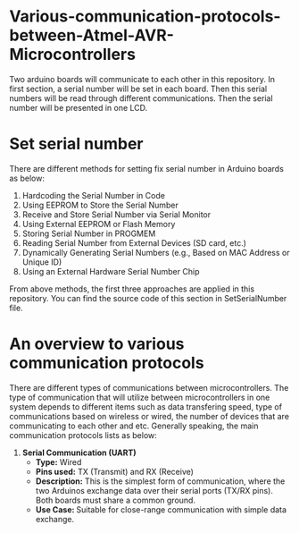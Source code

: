 # Various-communication-protocols-between-Atmel-AVR-Microcontrollers
Two arduino boards will communicate to each other in this repository. In first section, a serial number will be set in each board. Then this serial numbers will be read through different communications. Then the serial number will be presented in one LCD.
<div>
  <h1>Set serial number</h1>
  <p>
    There are different methods for setting fix serial number in Arduino boards as below:
    <ol>
      <li>Hardcoding the Serial Number in Code</li>
      <li>Using EEPROM to Store the Serial Number</li>
      <li>Receive and Store Serial Number via Serial Monitor
      <li>Using External EEPROM or Flash Memory</li>
      <li>Storing Serial Number in PROGMEM</li>
      <li>Reading Serial Number from External Devices (SD card, etc.)</li>
      <li>Dynamically Generating Serial Numbers (e.g., Based on MAC Address or Unique ID)</li>
      <li>Using an External Hardware Serial Number Chip</li>
    </ol>
    From above methods, the first three approaches are applied in this repository. You can find the source code of this section in SetSerialNumber file.
  </p>
</div>

<div>
  <h1>An overview to various communication protocols</h1>
  <p>
    There are different types of communications between microcontrollers. The type of communication that will utilize between microcontrollers in one system depends to different items such as data transfering speed, type of communications based on wireless or wired, the number of devices that are communicating to each other and etc. Generally speaking, the main communication protocols lists as below:
    <ol>
      <li>
        <b>Serial Communication (UART)</b>
        <ul>
          <li><b>Type:</b> Wired</li>
          <li><b>Pins used:</b> TX (Transmit) and RX (Receive)</li>
          <li><b>Description:</b> This is the simplest form of communication, where the two Arduinos exchange data over their serial ports (TX/RX pins). Both boards must share a common ground.</li>
          <li><b>Use Case: </b>Suitable for close-range communication with simple data exchange.</li>
        </ul>
      </li>
    </ol>
  </p>
  
</div>
